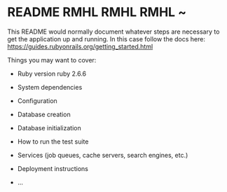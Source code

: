# README RMHL RMHL RMHL ~


This README would normally document whatever steps are necessary to get the
application up and running. In this case follow the docs here: 
https://guides.rubyonrails.org/getting_started.html

Things you may want to cover:

* Ruby version ruby 2.6.6

* System dependencies

* Configuration

* Database creation

* Database initialization

* How to run the test suite

* Services (job queues, cache servers, search engines, etc.)

* Deployment instructions

* ...
